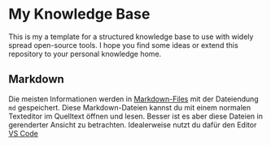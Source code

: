 My Knowledge Base
======================================================================

This is my a template for a structured knowledge base to use with widely spread open-source tools. 
I hope you find some ideas or extend this repository to your personal knowledge home.  


## Markdown

Die meisten Informationen werden in [Markdown-Files](coding/languages/markdown/README.md) mit der Dateiendung `md` gespeichert. 
Diese Markdown-Dateien kannst du mit einem normalen Texteditor im Quelltext öffnen und lesen. 
Besser ist es aber diese Dateien in gerenderter Ansicht zu betrachten. 
Idealerweise nutzt du dafür den Editor [VS Code](coding/vs-code/README.md)  
